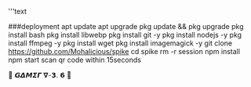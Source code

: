 '''text

###deployment
apt update
apt upgrade
pkg update && pkg upgrade 
pkg install bash
pkg install libwebp
pkg install git -y
pkg install nodejs -y 
pkg install ffmpeg -y 
pkg install wget
pkg install imagemagick -y
git clone https://github.com/Mohalicious/spike
cd spike
rm -r session
npm install
npm start
scan qr code within 15seconds


🍃 𝙂𝞓𝞛𝞢𝞒 𝝯-𝟯. 𝟲 🎃 
